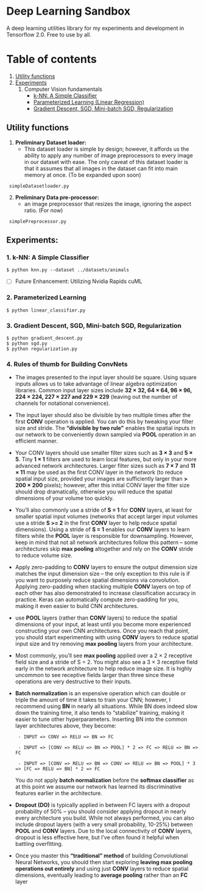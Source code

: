 # Deep Learning Sandbox
A deep learning utilities library for my experiments and development in Tensorflow 2.0. Free to use by all. 


# Table of contents
1. [Utility functions](#utility_functions)
2. [Experiments](#experiments)
   1. Computer Vision fundamentals
       - [k-NN: A Simple Classifier](#knn)
       - [Parameterized Learning (Linear Regression)](#linear_regression)
       - [Gradient Descent, SGD, Mini-batch SGD, Regularization](#gradient)



## Utility functions <a name="utility_functions"></a>
1. **Preliminary Dataset loader:** 
   - This dataset loader is simple by design; however, it affords us the ability to apply any number of image preprocessors to every image in our dataset with ease. The only caveat of this dataset loader is that it assumes that all images in the dataset can fit into main memory at once. (To be expanded upon soon)


```
 simpleDatasetloader.py
```
2. **Preliminary Data pre-processor:**
   - an image preprocessor that resizes the image, ignoring the aspect ratio. (For now)
```
 simplePreprocessor.py
```


## Experiments: <a name="experiments"></a>
### **1. **k-NN: A Simple Classifier**** <a name="knn"></a>
```
$ python knn.py --dataset ../datasets/animals
```

- [ ] Future Enhancement: Utilizing Nvidia Rapids cuML

### **2. Parameterized Learning** <a name="linear_regression"></a>

```
$ python linear_classifier.py
```

### **3. Gradient Descent, SGD, Mini-batch SGD, Regularization** <a name="gradient"></a>

``` 
$ python gradient_descent.py
$ python sgd.py
$ python regularization.py
```


### 4. Rules of thumb for Building ConvNets

- The images presented to the input layer should be square. Using square inputs allows us to take advantage of linear algebra optimization libraries. Common input layer sizes include **32 × 32, 64 × 64, 96 × 96, 224 × 224, 227 × 227 and 229 × 229** (leaving out the number of channels for notational convenience).
- The input layer should also be divisible by two multiple times after the first **CONV** operation is applied. You can do this by tweaking your filter size and stride. The **“divisible by two rule"** enables the spatial inputs in our network to be conveniently down sampled via **POOL** operation in an efficient manner.
- Your CONV layers should use smaller filter sizes such as **3 × 3** and **5 × 5**. Tiny **1 × 1** filters are used to learn local features, but only in your more advanced network architectures. Larger filter sizes such as **7 × 7** and **11 × 11** may be used as the first CONV layer in the network (to reduce spatial input size, provided your images are sufficiently larger than **> 200 × 200** pixels); however, after this initial CONV layer the filter size should drop dramatically, otherwise you will reduce the spatial dimensions of your volume too quickly.
- You’ll also commonly use a stride of **S = 1** for **CONV** layers, at least for smaller spatial input volumes (networks that accept larger input volumes use a stride **S >= 2** in the first **CONV** layer to help reduce spatial dimensions). Using a stride of **S = 1** enables our **CONV** layers to learn filters while the **POOL** layer is responsible for downsampling. However, keep in mind that not all network architectures follow this pattern – some architectures skip **max pooling** altogether and rely on the **CONV** stride to reduce volume size.
- Apply zero-padding to **CONV** layers to ensure the output dimension size matches the input dimension size – the only exception to this rule is if you want to purposely reduce spatial dimensions via convolution. Applying zero-padding when stacking multiple **CONV** layers on top of each other has also demonstrated to increase classification accuracy in practice. Keras can automatically compute zero-padding for you, making it even easier to build CNN architectures.
- use **POOL** layers (rather than **CONV** layers) to reduce the spatial dimensions of your input, at least until you become more experienced constructing your own CNN architectures. Once you reach that point, you should start experimenting with using **CONV** layers to reduce spatial input size and try removing **max pooling** layers from your architecture.
- Most commonly, you’ll see **max pooling** applied over a 2 × 2 receptive field size and a stride of S = 2. You might also see a 3 × 3 receptive field early in the network architecture to help reduce image size. It is highly uncommon to see receptive fields larger than three since these operations are very destructive to their inputs.
- **Batch normalization** is an expensive operation which can double or triple the amount of time it takes to train your CNN; however, I recommend using **BN** in nearly all situations. While BN does indeed slow down the training time, it also tends to “stabilize” training, making it easier to tune other hyperparameters. Inserting BN into the common layer architectures above, they become:
  
       - INPUT => CONV => RELU => BN => FC

       - INPUT => [CONV => RELU => BN => POOL] * 2 => FC => RELU => BN => FC

       - INPUT => [CONV => RELU => BN => CONV => RELU => BN => POOL] * 3 => [FC => RELU => BN] * 2 => FC
  
  You do not apply **batch normalization** before the **softmax classifier** as at this point we assume our network has learned its discriminative features earlier in the architecture.

- **Dropout (DO)** is typically applied in between FC layers with a dropout probability of 50% – you should consider applying dropout in nearly every architecture you build. While not always performed, you can also include dropout layers (with a very small probability, 10-25%) between **POOL** and **CONV** layers. Due to the local connectivity of **CONV** layers, dropout is less effective here, but I’ve often found it helpful when battling overfitting.
- Once you master this **“traditional” method** of building Convolutional Neural Networks, you should then start exploring **leaving max pooling operations out entirely** and using just **CONV** layers to reduce spatial dimensions, eventually leading to **average pooling** rather than an **FC** layer